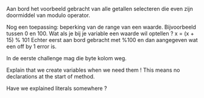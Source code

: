 Aan bord het voorbeeld gebracht van alle getallen selecteren die even zijn doormiddel van modulo operator.

Nog een toepassing: beperking van de range van een waarde. Bijvoorbeeld tussen 0 en 100. Wat als je bij je variable een waarde wil optellen ?
x = (x + 15) % 101
Echter eerst aan bord gebracht met %100 en dan aangegeven wat een off by 1 error is.

In de eerste challenge mag die byte kolom weg.

Explain that we create variables when we need them ! This means no declarations at the start of method.

Have we explained literals somewhere ?
